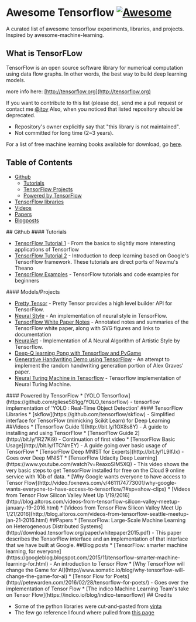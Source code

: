 # Awesome Tensorflow  [![Awesome](https://cdn.rawgit.com/sindresorhus/awesome/d7305f38d29fed78fa85652e3a63e154dd8e8829/media/badge.svg)](https://github.com/jtoy/awesome)

A curated list of awesome tensorflow experiments, libraries, and projects. Inspired by awesome-machine-learning.

## What is TensorFLow

TensorFlow is an open source software library for numerical computation using data flow graphs. In other words, the best way to build deep learning models.

more info here: [http://tensorflow.org](http://tensorflow.org)


If you want to contribute to this list (please do), send me a pull request or contact me [@jtoy](https://twitter.com/jtoy)
Also, when you noticed that listed repository should be deprecated.

* Repository's owner explicitly say that "this library is not maintained".
* Not committed for long time (2~3 years).

For a list of free machine learning books available for download, go [here](https://github.com/josephmisiti/awesome-machine-learning/blob/master/books.md). 

## Table of Contents

<!-- MarkdownTOC depth=4 -->
- [Github](#github)
    - [Tutorials](#github-tutorials)
    - [TensorFlow Projects](#github-projects)
    - [Powered by TensorFlow](#github-powered-by)
- [TensorFlow libraries](#libraries)
- [Videos](#video)
- [Papers](#papers)
- [Blogposts](#blogs)

<!-- /MarkdownTOC -->


<a name="github" />
## Github

<a name="github-tutorials" />
#### Tutorials

* [TensorFlow Tutorial 1](https://github.com/pkmital/tensorflow_tutorials) - From the basics to slightly more interesting applications of Tensorflow
* [TensorFlow Tutorial 2](https://github.com/nlintz/TensorFlow-Tutorials) - Introduction to deep learning based on Google's TensorFlow framework. These tutorials are direct ports of Newmu's Theano 
* [TensorFlow Examples](https://github.com/aymericdamien/TensorFlow-Examples) - TensorFlow tutorials and code examples for beginners

<a name="github-projects" />
#### Models/Projects

* [Pretty Tensor](https://github.com/google/prettytensor) - Pretty Tensor provides a high level builder API for TensorFlow.
* [Neural Style](https://github.com/anishathalye/neural-style) - An implementation of neural style in TensorFlow.
* [TensorFlow White Paper Notes](https://github.com/samjabrahams/tensorflow-white-paper-notes) - Annotated notes and summaries of the TensorFlow white paper, along with SVG figures and links to documentation
* [NeuralArt](https://github.com/ckmarkoh/neuralart_tensorflow) - Implementation of A Neural Algorithm of Artistic Style by Tensorflow.
* [Deep-Q learning Pong with Tensorflow and PyGame](http://www.danielslater.net/2016/03/deep-q-learning-pong-with-tensorflow.html)
* [Generative Handwriting Demo using TensorFlow](https://github.com/hardmaru/write-rnn-tensorflow) - An attempt to implement the random handwriting generation portion of Alex Graves' paper.
* [Neural Turing Machine in Tensorflow](https://github.com/carpedm20/NTM-tensorflow) - Tensorflow implementation of Neural Turing Machine.

<a name="github-powered-by" />
#### Powered by TensorFlow
* [YOLO Tensorflow](https://github.com/gliese581gg/YOLO_tensorflow) - tensorflow implementation of 'YOLO : Real-Time Object Detection'


<a name="libraries" />
#### TensorFlow Libraries
* [skflow](https://github.com/tensorflow/skflow) - Simplified interface for TensorFlow (mimicking Scikit Learn) for Deep Learning


<a name="video" />
##Videos
* [Tensorflow Guide 1](http://bit.ly/1OX8s8Y) - A guide to installing and using TensorFlow
* [TensorFlow Guide 2](http://bit.ly/1R27Ki9) - Continuation of first video
* [TensorFlow Basic Usage](http://bit.ly/1TCNmEY) - A guide going over basic usage of TensorFlow
* [TensorFlow Deep MNIST for Experts](http://bit.ly/1L9IfJx) - Goes over Deep MNIST
* [TensorFlow Udacity Deep Learning](https://www.youtube.com/watch?v=ReaxoSIM5XQ) - This video shows the very basic steps to get TensorFlow installed for free on the Cloud 9 online service with 1Gb of data.
* [Why Google wants everyone to have access to Tensor Flow](http://video.foxnews.com/v/4611174773001/why-google-wants-everyone-to-have-access-to-tensorflow/?#sp=show-clips) 
* [Videos from Tensor Flow Silicon Valley Meet Up 1/19/2016](http://blog.altoros.com/videos-from-tensorflow-silicon-valley-meetup-january-19-2016.html)
* [Videos from Tensor Flow Silicon Valley Meet Up 1/21/2016](http://blog.altoros.com/videos-from-tensorflow-seattle-meetup-jan-21-2016.html)

<a name="papers" />
##Papers
* [TensorFlow: Large-Scale Machine Learning on Heterogeneous Distributed Systems](http://download.tensorflow.org/paper/whitepaper2015.pdf) - This paper describes the TensorFlow interface and an implementation of that interface that we have built at Google.

<a name="blogs" />
##Blog posts
* [TensorFlow: smarter machine learning, for everyone](https://googleblog.blogspot.com/2015/11/tensorflow-smarter-machine-learning-for.html) - An introduction to Tensor Flow
* [Why TensorFlow will change the Game for AI](http://www.somatic.io/blog/why-tensorflow-will-change-the-game-for-ai)
* [Tensor Flow for Poets](http://petewarden.com/2016/02/28/tensorflow-for-poets/) - Goes over the implementation of Tensor Flow 
* [The indico Machine Learning Team's take on Tensor Flow](https://indico.io/blog/indico-tensorflow/) 

<a name="credits" />
## Credits

* Some of the python libraries were cut-and-pasted from [vinta](https://github.com/vinta/awesome-python)
* The few go reference I found where pulled from [this page](https://code.google.com/p/go-wiki/wiki/Projects#Machine_Learning)
